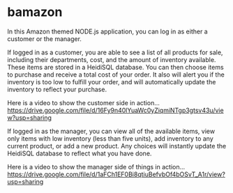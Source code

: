 # bamazon

In this Amazon themed NODE.js application, you can log in as either a customer or the manager.  

If logged in as a customer, you are able to see a list of all products for sale, including their departments, cost, and the amount of inventory available.  These items are stored in a HeidiSQL database.  You can then choose items to purchase and receive a total cost of your order.  It also will alert you if the inventory is too low to fulfill your order, and will automatically update the inventory to reflect your purchase.

Here is a video to show the customer side in action...
https://drive.google.com/file/d/16Fy9n40lYuaWc0yZiqmiNTgp3gtsv43u/view?usp=sharing

If logged in as the manager, you can view all of the available items, view only items with low inventory (less than five units), add inventory to any current product, or add a new product.  Any choices will instantly update the HeidiSQL database to reflect what you have done.

Here is a video to show the manager side of things in action...
https://drive.google.com/file/d/1aFCh1EF0Bi8qtiuBefvbOf4bOSvT_A1r/view?usp=sharing
